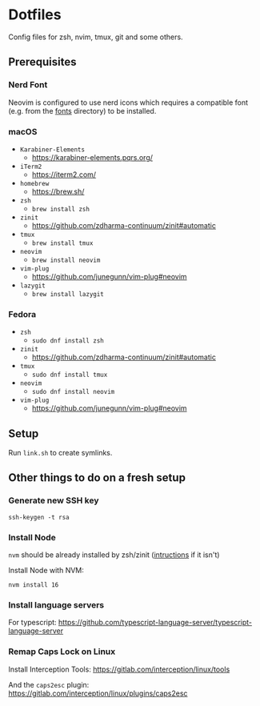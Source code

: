 # Dotfiles

Config files for zsh, nvim, tmux, git and some others.

## Prerequisites

### Nerd Font

Neovim is configured to use nerd icons which requires a compatible font (e.g. from the [fonts](/fonts) directory) to
be installed.

### macOS

- `Karabiner-Elements`
  - https://karabiner-elements.pqrs.org/
- `iTerm2`
  - https://iterm2.com/
- `homebrew`
  - https://brew.sh/
- `zsh`
  - `brew install zsh`
- `zinit`
  - https://github.com/zdharma-continuum/zinit#automatic
- `tmux`
  - `brew install tmux`
- `neovim`
  - `brew install neovim`
- `vim-plug`
  - https://github.com/junegunn/vim-plug#neovim
- `lazygit`
  - `brew install lazygit`

### Fedora

- `zsh`
  - `sudo dnf install zsh`
- `zinit`
  - https://github.com/zdharma-continuum/zinit#automatic
- `tmux`
  - `sudo dnf install tmux`
- `neovim`
  - `sudo dnf install neovim`
- `vim-plug`
  - https://github.com/junegunn/vim-plug#neovim

## Setup

Run `link.sh` to create symlinks.

## Other things to do on a fresh setup

### Generate new SSH key

```
ssh-keygen -t rsa
```

### Install Node

`nvm` should be already installed by zsh/zinit ([intructions](https://github.com/nvm-sh/nvm#installing-and-updating) if it isn't)

Install Node with NVM:

```
nvm install 16
```

### Install language servers

For typescript: https://github.com/typescript-language-server/typescript-language-server

### Remap Caps Lock on Linux

Install Interception Tools:
https://gitlab.com/interception/linux/tools

And the `caps2esc` plugin:
https://gitlab.com/interception/linux/plugins/caps2esc
